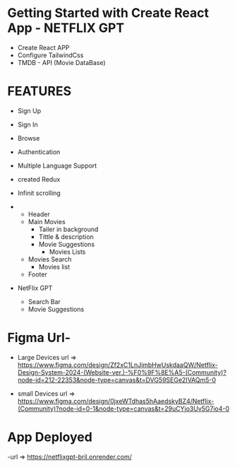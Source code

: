 # Getting Started with Create React App - NETFLIX GPT

- Create React APP
- Configure TailwindCss
- TMDB - API (Movie DataBase)

# FEATURES

- Sign Up
- Sign In
- Browse
- Authentication
- Multiple Language Support
- created Redux
- Infinit scrolling
- - Header
  - Main Movies
    - Tailer in background
    - Tittle & description
    - Movie Suggestions
      - Movies Lists
  - Movies Search
    - Movies list
  - Footer

- NetFlix GPT
  - Search Bar
  - Movie Suggestions

# Figma Url-

- Large Devices url => https://www.figma.com/design/Zf2xC1LnJimbHwUskdaaQW/Netflix-Design-System-2024-(Website-ver.)-%F0%9F%8E%A5-(Community)?node-id=212-22353&node-type=canvas&t=DVG59SEGe2IVAQm5-0

- small Devices url => https://www.figma.com/design/0jxeWTdhas5hAaedskyBZ4/Netflix-(Community)?node-id=0-1&node-type=canvas&t=29uCYjo3Uv5G7io4-0

# App Deployed

-url => https://netflixgpt-bril.onrender.com/
